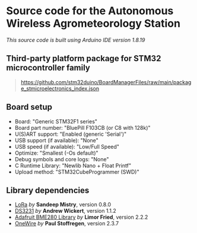 # Source code for the Autonomous Wireless Agrometeorology Station

_This source code is built using Arduino IDE version 1.8.19_

## Third-party platform package for STM32 microcontroller family
> https://github.com/stm32duino/BoardManagerFiles/raw/main/package_stmicroelectronics_index.json

## Board setup
+ Board: "Generic STM32F1 series"
+ Board part number: "BluePill F103CB (or C8 with 128k)"
+ U(S)ART support: "Enabled (generic 'Serial')"
+ USB support (if available): "None"
+ USB speed (if available): "Low/Full Speed"
+ Optimize: "Smallest (-Os default)"
+ Debug symbols and core logs: "None"
+ C Runtime Library: "Newlib Nano + Float Printf"
+ Upload method: "STM32CubeProgrammer (SWD)"

## Library dependencies
+ [LoRa](https://github.com/sandeepmistry/arduino-LoRa) *by* **Sandeep Mistry**, version 0.8.0
+ [DS3231](https://github.com/NorthernWidget/DS3231) *by* **Andrew Wickert**, version 1.1.2
+ [Adafruit BME280 Library](https://github.com/adafruit/Adafruit_BME280_Library) *by* **Limor Fried**, version 2.2.2
+ [OneWire](https://github.com/adafruit/Adafruit_BME280_Library) *by* **Paul Stoffregen**, version 2.3.7